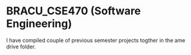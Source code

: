 # BRACU_CSE470 (Software Engineering)

I have compiled couple of previous semester projects togther in the ame drive folder.